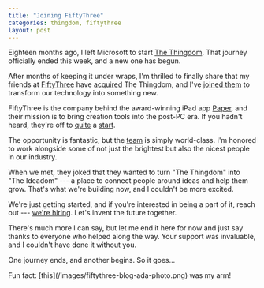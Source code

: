 ```yaml
---
title: "Joining FiftyThree"
categories: thingdom, fiftythree
layout: post
---
```


Eighteen months ago, I left Microsoft to start [The Thingdom][thingdom].
That journey officially ended this week, and a new one has begun.

[thingdom]: http://www.thethingdom.com/

After months of keeping it under wraps, I'm thrilled to finally share that my
friends at [FiftyThree][] have [acquired][] The Thingdom, and I've [joined
them][] to transform our technology into something new.

[FiftyThree]: http://www.fiftythree.com/
[acquired]: http://blog.thethingdom.com/joining-fiftythree/
[joined them]: http://blog.fiftythree.com/

<!-- TODO update FiftyThree blog link above to reference actual post -->

FiftyThree is the company behind the award-winning iPad app [Paper][], and
their mission is to bring creation tools into the post-PC era. If you hadn't
heard, they're off to [quite][downloads] a [start][ada].

[Paper]: http://www.fiftythree.com/paper
[downloads]: http://blog.fiftythree.com/post/20910947821/thank-you
[ada]: http://blog.fiftythree.com/post/24916653139/apple-design-award

The opportunity is fantastic, but the [team][] is simply world-class. I'm
honored to work alongside some of not just the brightest but also the nicest
people in our industry.

[team]: http://www.fiftythree.com/about

When we met, they joked that they wanted to turn "The Thingdom" into "The
Ideadom" --- a place to connect people around ideas and help them grow.
That's what we're building now, and I couldn't be more excited.

We're just getting started, and if you're interested in being a part of it,
reach out --- [we're hiring][jobs]. Let's invent the future together.

[jobs]: http://www.fiftythree.com/jobs

There's much more I can say, but let me end it here for now and just say
thanks to everyone who helped along the way. Your support was invaluable, and
I couldn't have done it without you.

One journey ends, and another begins. So it goes...

<aside markdown="1">
Fun fact: [this](/images/fiftythree-blog-ada-photo.png) was my arm!
</aside>
